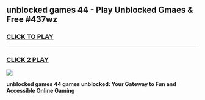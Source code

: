 
## unblocked games 44 - Play Unblocked Gmaes & Free #437wz
<h3>
<a href="https://news.freeplayer.one?title=unblocked_games_44&ref=24F">CLICK TO PLAY</a></h3>
<hr>

<h3>
<a href="https://news.freeplayer.one?title=unblocked_games_44&ref=24F">CLICK 2 PLAY</a>
  
</h3>

<a href="https://news.freeplayer.one?title=unblocked_games_44&ref=24F/"><img src="https://clearcache.store/games.png"></a>


**unblocked games 44 games unblocked: Your Gateway to Fun and Accessible Online Gaming**
